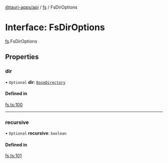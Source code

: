 [@tauri-apps/api](../index.md) / [fs](../modules/fs.md) / FsDirOptions

# Interface: FsDirOptions

[fs](../modules/fs.md).FsDirOptions

## Properties

### dir

• `Optional` **dir**: [`BaseDirectory`](../enums/fs.BaseDirectory.md)

#### Defined in

[fs.ts:100](https://github.com/tauri-apps/tauri/blob/d24045e/tooling/api/src/fs.ts#L100)

___

### recursive

• `Optional` **recursive**: `boolean`

#### Defined in

[fs.ts:101](https://github.com/tauri-apps/tauri/blob/d24045e/tooling/api/src/fs.ts#L101)
